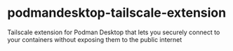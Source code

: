 # podmandesktop-tailscale-extension
Tailscale extension for Podman Desktop that lets you securely connect to your containers without exposing them to the public internet
